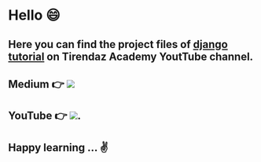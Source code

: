 # Hello 😄

## Here you can find the project files of [django tutorial](https://www.youtube.com/watch?v=LiiSsTuR6Xk) on Tirendaz Academy YoutTube channel. 


## Medium 👉  [![](https://img.shields.io/badge/Medium-English-purple.svg?&logo=medium&logoColor=white)](https://tirendazacademy.medium.com)

## YouTube 👉  [![](https://img.shields.io/badge/YouTube-Turkish-deeppink?&logo=youtube&logoColor=white)](https://www.youtube.com/tirendazakademi). 

## Happy learning ... ✌️ 
